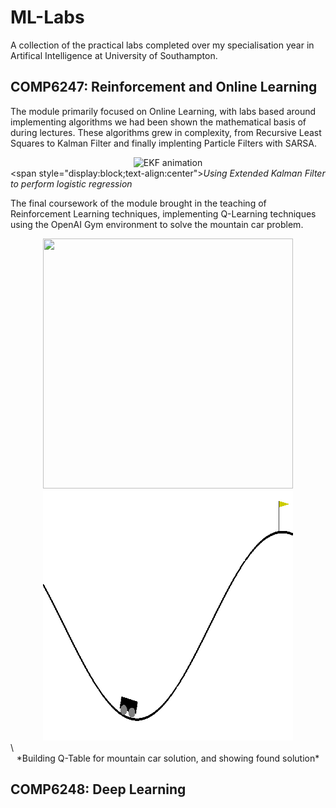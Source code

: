 # ML-Labs

A collection of the practical labs completed over my specialisation year in Artifical Intelligence at University of Southampton.

## COMP6247: Reinforcement and Online Learning

The module primarily focused on Online Learning, with labs based around implementing algorithms we had been shown the mathematical basis of during lectures. These algorithms grew in complexity, from Recursive Least Squares to Kalman Filter and finally implenting Particle Filters with SARSA.

<span style="display:block;text-align:center">![EKF animation](https://github.com/lukemccl/ML-Labs/blob/main/COMP6247%20Reinforcement%20and%20Online%20Learning/3%20-%20Particlefilter/Part%202/mygif1.gif?raw=true)</span>
\<span style="display:block;text-align:center">*Using Extended Kalman Filter to perform logistic regression*</span>

The final coursework of the module brought in the teaching of Reinforcement Learning techniques, implementing Q-Learning techniques using the OpenAI Gym environment to solve the mountain car problem.

<span style="display:block;text-align:center">
<img src="https://github.com/lukemccl/ML-Labs/blob/main/COMP6247%20Reinforcement%20and%20Online%20Learning/4%20-%20RLearning/MCar/qtablegif.gif" height=400 width=400/>
<img src="https://github.com/lukemccl/ML-Labs/blob/main/COMP6247%20Reinforcement%20and%20Online%20Learning/4%20-%20RLearning/MCar/cargif.gif" height=400 width=400/>
</span>
\<span style="display:block;text-align:center">*Building Q-Table for mountain car solution, and showing found solution*</span>

## COMP6248: Deep Learning

